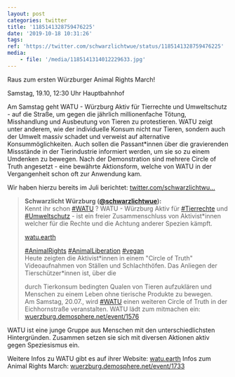 ```yaml
---
layout: post
categories: twitter
title: '1185141328759476225'
date: '2019-10-18 10:31:26'
tags: 
ref: 'https://twitter.com/schwarzlichtwue/status/1185141328759476225'
media:
    - file: '/media/1185141314012229633.jpg'
---
```

Raus zum ersten Würzburger Animal Rights March!

Samstag, 19.10, 12:30 Uhr Hauptbahnhof



Am Samstag geht WATU - Würzburg Aktiv für Tierrechte und Umweltschutz - auf die Straße, um gegen die jährlich millionenfache Tötung, Misshandlung und Ausbeutung von Tieren zu protestieren. 
WATU zeigt unter anderem, wie der individuelle Konsum nicht nur Tieren, sondern auch der Umwelt massiv schadet und verweist auf alternative Konsummöglichkeiten.
Auch sollen die Passant\*innen über die gravierenden Missstände in der Tierindustrie informiert werden, um sie so zu einem Umdenken zu bewegen.
Nach der Demonstration sind mehrere Circle of Truth angesetzt - eine bewährte Aktionsform, welche von WATU in der Vergangenheit schon oft zur Anwendung kam.

Wir haben hierzu bereits im Juli berichtet: [twitter.com/schwarzlichtwu…](https://twitter.com/schwarzlichtwue/status/1147590176736272387)
> <b>Schwarzlicht Würzburg ([@schwarzlichtwue](https://twitter.com/schwarzlichtwue)):</b>  
>Kennt ihr schon [#WATU](/t/watu) ? WATU - Würzburg Aktiv für [#Tierrechte](/t/tierrechte) und [#Umweltschutz](/t/umweltschutz) - ist ein freier Zusammenschluss von Aktivist\*innen welcher für die Rechte und die Achtung anderer Spezien kämpft.  
>  
>[watu.earth](https://watu.earth)  
>  
>[#AnimalRights](/t/animalrights) [#AnimalLiberation](/t/animalliberation) [#vegan](/t/vegan)   
>Heute zeigten die Aktivist\*innen in einem "Circle of Truth" Videoaufnahmen von Ställen und Schlachthöfen. Das Anliegen der Tierschützer\*innen ist, über die  
>  
>durch Tierkonsum bedingten Qualen von Tieren aufzuklären und Menschen zu einem Leben ohne tierische Produkte zu bewegen.  
>Am Samstag, 20.07., wird [#WATU](/t/watu) einen weiteren Circle of Truth in der Eichhornstraße veranstalten. WATU lädt zum mitmachen ein: [wuerzburg.demosphere.net/event/1576](https://wuerzburg.demosphere.net/event/1576)  


WATU ist eine junge Gruppe aus Menschen mit den unterschiedlichsten Hintergründen. Zusammen setzen sie sich mit diversen Aktionen aktiv gegen Speziesismus ein.



Weitere Infos zu WATU gibt es auf ihrer Website: [watu.earth](https://watu.earth/)
Infos zum Animal Rights March: [wuerzburg.demosphere.net/event/1733](https://wuerzburg.demosphere.net/event/1733)